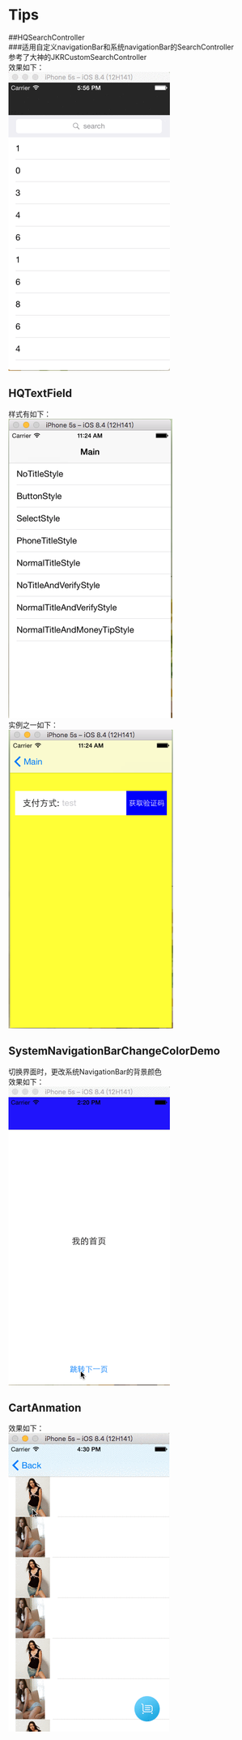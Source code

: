 # Tips<br>
##HQSearchController<br>
###适用自定义navigationBar和系统navigationBar的SearchController<br>
参考了大神的JKRCustomSearchController<br>
效果如下：<br>
![image](https://github.com/HuangQiang11/Tips/blob/master/HQSearchController/images/4qsHlcZak2.gif)<br>

## HQTextField<br>

样式有如下：<br>
![image](https://github.com/HuangQiang11/Tips/blob/master/HQTextField/Images/type.png)<br>
实例之一如下：<br>
![image](https://github.com/HuangQiang11/Tips/blob/master/HQTextField/Images/dome.png)<br>

## SystemNavigationBarChangeColorDemo<br>

切换界面时，更改系统NavigationBar的背景颜色<br>
效果如下：<br>
![image](https://github.com/HuangQiang11/Tips/blob/master/SystemNavigationBarChangeColorDemo/Images/dome.gif)

## CartAnmation<br>

效果如下：<br>
![image](https://github.com/HuangQiang11/Tips/blob/master/CartAnmation/Images/1EHd5EDDXp.gif)

